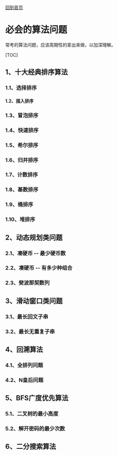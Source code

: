 [回到首页](../README.md)

# 必会的算法问题

常考的算法问题，应该周期性的拿出来做，以加深理解。

[TOC]

## 1、十大经典排序算法

### 1.1、选择排序

#### 1.2、插入排序

### 1.3、冒泡排序

### 1.4、快速排序

### 1.5、希尔排序

### 1.6、归并排序

### 1.7、计数排序

### 1.8、基数排序

### 1.9、桶排序

### 1.10、堆排序

## 2、动态规划类问题

### 2.1、凑硬币 -- 最少硬币数

### 2.2、凑硬币 -- 有多少种组合

### 2.3、斐波那契数列

## 3、滑动窗口类问题

### 3.1、最长回文子串

### 3.2、最长无重复子串

## 4、回溯算法

### 4.1、全排列问题

### 4.2、N皇后问题

## 5、BFS广度优先算法

### 5.1、二叉树的最小高度

### 5.2、解开密码的最少次数

## 6、二分搜索算法

